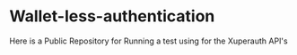# Wallet-less-authentication
Here is a Public Repository for Running a test using for the Xuperauth API's
